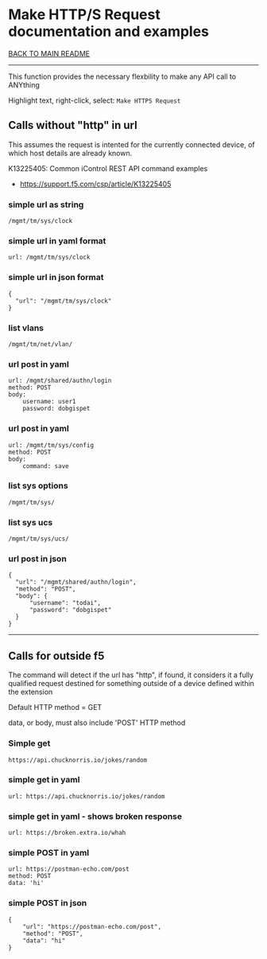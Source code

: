 

# Make HTTP/S Request documentation and examples

[BACK TO MAIN README](../README.md)

---

This function provides the necessary flexbility to make any API call to ANYthing

Highlight text, right-click, select: `Make HTTPS Request`

## Calls without "http" in url
This assumes the request is intented for the currently connected device, of which host details are already known.

K13225405: Common iControl REST API command examples
- https://support.f5.com/csp/article/K13225405

### simple url as string
```
/mgmt/tm/sys/clock
```

### simple url in yaml format
```
url: /mgmt/tm/sys/clock
```

### simple url in json format
```
{
  "url": "/mgmt/tm/sys/clock"
}
```

### list vlans
```
/mgmt/tm/net/vlan/
```



### url post in yaml
```
url: /mgmt/shared/authn/login
method: POST
body:
    username: user1
    password: dobgispet
```

### url post in yaml
```
url: /mgmt/tm/sys/config
method: POST
body:
    command: save
```

### list sys options
```
/mgmt/tm/sys/
```

### list sys ucs
```
/mgmt/tm/sys/ucs/
```

### url post in json
```
{
  "url": "/mgmt/shared/authn/login",
  "method": "POST",
  "body": {
      "username": "todai",
      "password": "dobgispet"
  }
}
```

---

## Calls for outside f5

The command will detect if the url has "http", if found, it considers it a fully qualified request destined for something outside of a device defined within the extension

Default HTTP method = GET

data, or body, must also include 'POST' HTTP method

### Simple get
```
https://api.chucknorris.io/jokes/random
```

### simple get in yaml
```
url: https://api.chucknorris.io/jokes/random
```

### simple get in yaml - shows broken response
```
url: https://broken.extra.io/whah
```

### simple POST in yaml
```
url: https://postman-echo.com/post
method: POST
data: 'hi'
```

### simple POST in json
```
{
    "url": "https://postman-echo.com/post",
    "method": "POST",
    "data": "hi"
}
```

